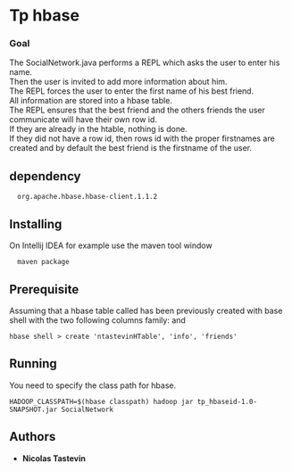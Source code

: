 # Tp hbase


### Goal

The SocialNetwork.java performs a REPL which asks the user to enter his name.  
Then the user is invited to add more information about him.  
The REPL forces the user to enter the first name of his best friend.  
All information are stored into a hbase table.  
The REPL ensures that the best friend and the others friends the user communicate will have their own row id.  
If they are already in the htable, nothing is done.  
If they did not have a row id, then  rows id with the proper firstnames are created and by default the best friend is the firstname of the user.



## dependency
```
  org.apache.hbase.hbase-client.1.1.2
```

## Installing

On Intellij IDEA for example use the maven tool window

```
  maven package
```

## Prerequisite

Assuming that a hbase table called <ntastevinHTable> has been previously created with base shell with the two following columns family: <info> and <friends>

```
hbase shell > create 'ntastevinHTable', 'info', 'friends'

```

## Running

You need to specify the class path for hbase.

```
HADOOP_CLASSPATH=$(hbase classpath) hadoop jar tp_hbaseid-1.0-SNAPSHOT.jar SocialNetwork
```



## Authors

* **Nicolas Tastevin** 
